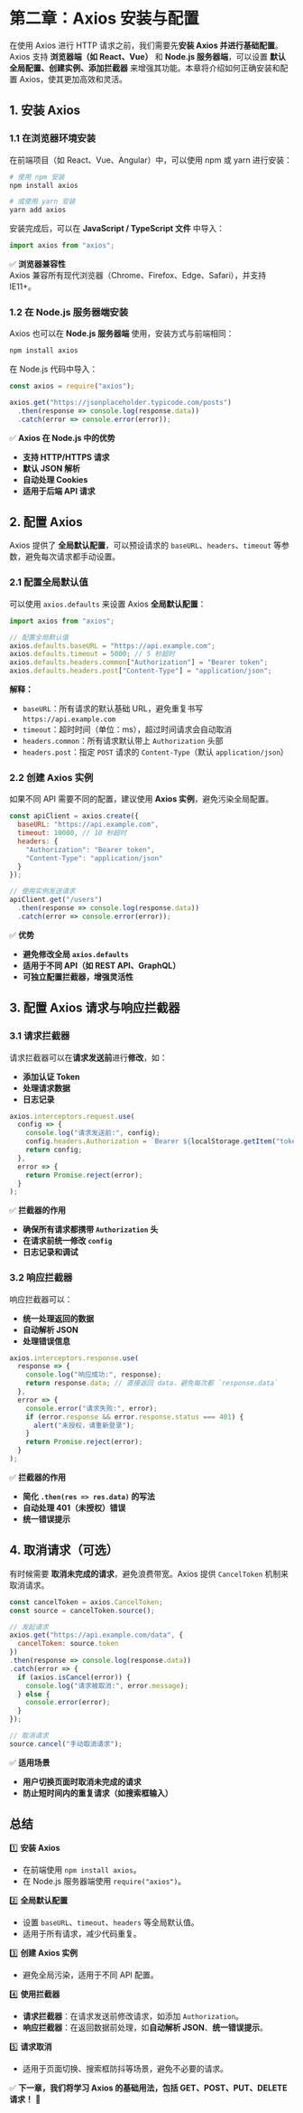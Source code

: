 # **第二章：Axios 安装与配置**

在使用 Axios 进行 HTTP 请求之前，我们需要先**安装 Axios 并进行基础配置**。Axios 支持 **浏览器端（如 React、Vue）** 和 **Node.js 服务器端**，可以设置 **默认全局配置、创建实例、添加拦截器** 来增强其功能。本章将介绍如何正确安装和配置 Axios，使其更加高效和灵活。

## **1. 安装 Axios**

### **1.1 在浏览器环境安装**

在前端项目（如 React、Vue、Angular）中，可以使用 npm 或 yarn 进行安装：

```bash
# 使用 npm 安装
npm install axios

# 或使用 yarn 安装
yarn add axios
```

安装完成后，可以在 **JavaScript / TypeScript 文件** 中导入：

```javascript
import axios from "axios";
```

✅ **浏览器兼容性**  
Axios 兼容所有现代浏览器（Chrome、Firefox、Edge、Safari），并支持 IE11+。

### **1.2 在 Node.js 服务器端安装**

Axios 也可以在 **Node.js 服务器端** 使用，安装方式与前端相同：

```bash
npm install axios
```

在 Node.js 代码中导入：

```javascript
const axios = require("axios");

axios.get("https://jsonplaceholder.typicode.com/posts")
  .then(response => console.log(response.data))
  .catch(error => console.error(error));
```

✅ **Axios 在 Node.js 中的优势**

- **支持 HTTP/HTTPS 请求**
- **默认 JSON 解析**
- **自动处理 Cookies**
- **适用于后端 API 请求**

## **2. 配置 Axios**

Axios 提供了 **全局默认配置**，可以预设请求的 `baseURL`、`headers`、`timeout` 等参数，避免每次请求都手动设置。

### **2.1 配置全局默认值**

可以使用 `axios.defaults` 来设置 Axios **全局默认配置**：

```javascript
import axios from "axios";

// 配置全局默认值
axios.defaults.baseURL = "https://api.example.com";
axios.defaults.timeout = 5000; // 5 秒超时
axios.defaults.headers.common["Authorization"] = "Bearer token";
axios.defaults.headers.post["Content-Type"] = "application/json";
```

**解释：**

- `baseURL`：所有请求的默认基础 URL，避免重复书写 `https://api.example.com`
- `timeout`：超时时间（单位：ms），超过时间请求会自动取消
- `headers.common`：所有请求默认带上 `Authorization` 头部
- `headers.post`：指定 `POST` 请求的 `Content-Type`（默认 `application/json`）

### **2.2 创建 Axios 实例**

如果不同 API 需要不同的配置，建议使用 **Axios 实例**，避免污染全局配置。

```javascript
const apiClient = axios.create({
  baseURL: "https://api.example.com",
  timeout: 10000, // 10 秒超时
  headers: {
    "Authorization": "Bearer token",
    "Content-Type": "application/json"
  }
});

// 使用实例发送请求
apiClient.get("/users")
  .then(response => console.log(response.data))
  .catch(error => console.error(error));
```

✅ **优势**

- **避免修改全局 `axios.defaults`**
- **适用于不同 API（如 REST API、GraphQL）**
- **可独立配置拦截器，增强灵活性**

## **3. 配置 Axios 请求与响应拦截器**

### **3.1 请求拦截器**

请求拦截器可以在**请求发送前**进行**修改**，如：

- **添加认证 Token**
- **处理请求数据**
- **日志记录**

```javascript
axios.interceptors.request.use(
  config => {
    console.log("请求发送前:", config);
    config.headers.Authorization = `Bearer ${localStorage.getItem("token")}`;
    return config;
  },
  error => {
    return Promise.reject(error);
  }
);
```

✅ **拦截器的作用**

- **确保所有请求都携带 `Authorization` 头**
- **在请求前统一修改 `config`**
- **日志记录和调试**

### **3.2 响应拦截器**

响应拦截器可以：

- **统一处理返回的数据**
- **自动解析 JSON**
- **处理错误信息**

```javascript
axios.interceptors.response.use(
  response => {
    console.log("响应成功:", response);
    return response.data; // 直接返回 data，避免每次都 `response.data`
  },
  error => {
    console.error("请求失败:", error);
    if (error.response && error.response.status === 401) {
      alert("未授权，请重新登录");
    }
    return Promise.reject(error);
  }
);
```

✅ **拦截器的作用**

- **简化 `.then(res => res.data)` 的写法**
- **自动处理 401（未授权）错误**
- **统一错误提示**

## **4. 取消请求（可选）**

有时候需要 **取消未完成的请求**，避免浪费带宽。Axios 提供 `CancelToken` 机制来取消请求。

```javascript
const cancelToken = axios.CancelToken;
const source = cancelToken.source();

// 发起请求
axios.get("https://api.example.com/data", {
  cancelToken: source.token
})
.then(response => console.log(response.data))
.catch(error => {
  if (axios.isCancel(error)) {
    console.log("请求被取消:", error.message);
  } else {
    console.error(error);
  }
});

// 取消请求
source.cancel("手动取消请求");
```

✅ **适用场景**

- **用户切换页面时取消未完成的请求**
- **防止短时间内的重复请求（如搜索框输入）**

## **总结**

1️⃣ **安装 Axios**

- 在前端使用 `npm install axios`。
- 在 Node.js 服务器端使用 `require("axios")`。

2️⃣ **全局默认配置**

- 设置 `baseURL`、`timeout`、`headers` 等全局默认值。
- 适用于所有请求，减少代码重复。

3️⃣ **创建 Axios 实例**

- 避免全局污染，适用于不同 API 配置。

4️⃣ **使用拦截器**

- **请求拦截器**：在请求发送前修改请求，如添加 `Authorization`。
- **响应拦截器**：在返回数据前处理，如**自动解析 JSON**、**统一错误提示**。

5️⃣ **请求取消**

- 适用于页面切换、搜索框防抖等场景，避免不必要的请求。

✅ **下一章，我们将学习 Axios 的基础用法，包括 GET、POST、PUT、DELETE 请求！** 🚀
